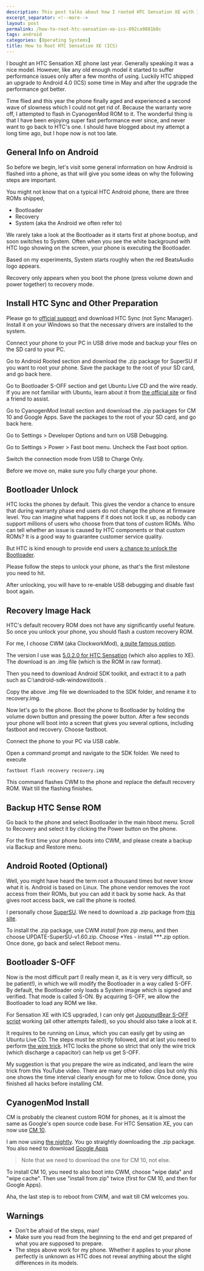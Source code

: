 ```yaml
---
description: This post talks about how I rooted HTC Sensation XE with ICS.
excerpt_separator: <!--more-->
layout: post
permalink: /how-to-root-htc-sensation-xe-ics-892ca9881b8c
tags: android
categories: [Operating Systems]
title: How to Root HTC Sensation XE (ICS)
---
```

I bought an HTC Sensation XE phone last year. Generally speaking it was a nice model. However, like any old enough model it started to suffer performance issues only after a few months of using. Luckily HTC shipped an upgrade to Android 4.0 (ICS) some time in May and after the upgrade the performance got better.

Time flied and this year the phone finally aged and experienced a second wave of slowness which I could not get rid of. Because the warranty wore off, I attempted to flash in CyanogenMod ROM to it. The wonderful thing is that I have been enjoying super fast performance ever since, and never want to go back to HTC's one. I should have blogged about my attempt a long time ago, but I hope now is not too late.
<!--more-->

## General Info on Android

So before we begin, let's visit some general information on how Android is flashed into a phone, as that will give you some ideas on why the following steps are important.

You might not know that on a typical HTC Android phone, there are three ROMs shipped,

* Bootloader
* Recovery
* System (aka the Android we often refer to)

We rarely take a look at the Bootloader as it starts first at phone bootup, and soon switches to System. Often when you see the white background with HTC logo showing on the screen, your phone is executing the Bootloader.

Based on my experiments, System starts roughly when the red BeatsAudio logo appears.

Recovery only appears when you boot the phone (press volume down and power together) to recovery mode.

## Install HTC Sync and Other Preparation

Please go to [official support](http://www.htc.com/www/support/) and download HTC Sync (not Sync Manager). Install it on your Windows so that the necessary drivers are installed to the system.

Connect your phone to your PC in USB drive mode and backup your files on the SD card to your PC.

Go to Android Rooted section and download the .zip package for SuperSU if you want to root your phone. Save the package to the root of your SD card, and go back here.

Go to Bootloader S-OFF section and get Ubuntu Live CD and the wire ready. If you are not familiar with Ubuntu, learn about it from [the official site](http://www.ubuntu.com/) or find a friend to assist.

Go to CyanogenMod Install section and download the .zip packages for CM 10 and Google Apps. Save the packages to the root of your SD card, and go back here.

Go to Settings > Developer Options and turn on USB Debugging.

Go to Settings > Power > Fast boot menu. Uncheck the Fast boot option.

Switch the connection mode from USB to Charge Only.

Before we move on, make sure you fully charge your phone.

## Bootloader Unlock

HTC locks the phones by default. This gives the vendor a chance to ensure that during warranty phase end users do not change the phone at firmware level. You can imagine what happens if it does not lock it up, as nobody can support millions of users who choose from that tons of custom ROMs. Who can tell whether an issue is caused by HTC components or that custom ROMs? It is a good way to guarantee customer service quality.

But HTC is kind enough to provide end users [a chance to unlock the Bootloader](http://htcdev.com/bootloader).

Please follow the steps to unlock your phone, as that's the first milestone you need to hit.

After unlocking, you will have to re-enable USB debugging and disable fast boot again.

## Recovery Image Hack

HTC's default recovery ROM does not have any significantly useful feature. So once you unlock your phone, you should flash a custom recovery ROM.

For me, I choose CWM (aka ClockworkMod), [a quite famous option](http://www.clockworkmod.com/rommanager).

The version I use was [5.0.2.0 for HTC Sensation](http://download2.clockworkmod.com/recoveries/recovery-clockwork-5.0.2.0-pyramid.img) (which also applies to XE). The download is an .img file (which is the ROM in raw format).

Then you need to download Android SDK toolkit, and extract it to a path such as C:\android-sdk-windows\tools .

Copy the above .img file we downloaded to the SDK folder, and rename it to recovery.img.

Now let's go to the phone. Boot the phone to Bootloader by holding the volume down button and pressing the power button. After a few seconds your phone will boot into a screen that gives you several options, including fastboot and recovery. Choose fastboot.

Connect the phone to your PC via USB cable.

Open a command prompt and navigate to the SDK folder. We need to execute

``` text
fastboot flash recovery recovery.img
```

This command flashes CWM to the phone and replace the default recovery ROM. Wait till the flashing finishes.

## Backup HTC Sense ROM

Go back to the phone and select Bootloader in the main hboot menu. Scroll to Recovery and select it by clicking the Power button on the phone.

For the first time your phone boots into CWM, and please create a backup via Backup and Restore menu.

## Android Rooted (Optional)

Well, you might have heard the term root a thousand times but never know what it is. Android is based on Linux. The phone vendor removes the root access from their ROMs, but you can add it back by some hack. As that gives root access back, we call the phone is rooted.

I personally chose [SuperSU](http://forum.xda-developers.com/showthread.php?t=1538053). We need to download a .zip package from [this site](http://download.chainfire.eu/350/SuperSU/UPDATE-SuperSU-v1.60.zip).

To install the .zip package, use CWM *install from zip* menu, and then choose UPDATE-SuperSU-v1.60.zip. Choose *Yes - install ****.zip* option. Once done, go back and select Reboot menu.

## Bootloader S-OFF

Now is the most difficult part (I really mean it, as it is very very difficult, so be patient!), in which we will modify the Bootloader in a way called S-OFF. By default, the Bootloader only loads a System image which is signed and verified. That mode is called S-ON. By acquiring S-OFF, we allow the Bootloader to load any ROM we like.

For Sensation XE with ICS upgraded, I can only get [JuopunutBear S-OFF script](http://unlimited.io/juopunutbear.htm) working (all other attempts failed), so you should also take a look at it.

It requires to be running on Linux, which you can easily get by using an Ubuntu Live CD. The steps must be strictly followed, and at last you need to perform [the wire trick](http://forum.xda-developers.com/showpost.php?p=31148857&postcount=343). HTC locks the phone so strict that only the wire trick (which discharge a capacitor) can help us get S-OFF.

My suggestion is that you prepare the wire as indicated, and learn the wire trick from this YouTube video. There are many other video clips but only this one shows the time interval clearly enough for me to follow. Once done, you finished all hacks before installing CM.

## CyanogenMod Install

CM is probably the cleanest custom ROM for phones, as it is almost the same as Google's open source code base. For HTC Sensation XE, you can now use [CM 10](http://wiki.cyanogenmod.org/w/Pyramid_Info).

I am now using [the nightly](http://download.cyanogenmod.org/?type=nightly&device=pyramid). You go straightly downloading the .zip package. You also need to download [Google Apps](http://wiki.cyanogenmod.org/w/Gapps)

> Note that we need to download the one for CM 10, not else.

To install CM 10, you need to also boot into CWM, choose "wipe data" and "wipe cache". Then use "install from zip" twice (first for CM 10, and then for Google Apps).

Aha, the last step is to reboot from CWM, and wait till CM welcomes you.

## Warnings

* Don't be afraid of the steps, man!
* Make sure you read from the beginning to the end and get prepared of what you are supposed to prepare.
* The steps above work for my phone. Whether it applies to your phone perfectly is unknown as HTC does not reveal anything about the slight differences in its models.
